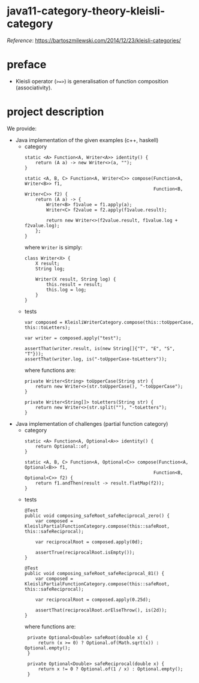 # java11-category-theory-kleisli-category

_Reference_: https://bartoszmilewski.com/2014/12/23/kleisli-categories/

# preface
* Kleisli operator (`>=>`) is generalisation of function 
composition (associativity).

# project description
We provide:
* Java implementation of the given examples (c++, haskell)
    * category
        ```
        static <A> Function<A, Writer<A>> identity() {
            return (A a) -> new Writer<>(a, "");
        }
        
        static <A, B, C> Function<A, Writer<C>> compose(Function<A, Writer<B>> f1,
                                                        Function<B, Writer<C>> f2) {
            return (A a) -> {
                Writer<B> f1value = f1.apply(a);
                Writer<C> f2value = f2.apply(f1value.result);
        
                return new Writer<>(f2value.result, f1value.log + f2value.log);
            };
        }
        ```
        where `Writer` is simply:
        ```
        class Writer<X> {
            X result;
            String log;
        
            Writer(X result, String log) {
                this.result = result;
                this.log = log;
            }
        }
        ```
    * tests
        ```
        var composed = KleisliWriterCategory.compose(this::toUpperCase, this::toLetters);
        
        var writer = composed.apply("test");
        
        assertThat(writer.result, is(new String[]{"T", "E", "S", "T"}));
        assertThat(writer.log, is("-toUpperCase-toLetters"));
        ```
        where functions are:
        ```
        private Writer<String> toUpperCase(String str) {
            return new Writer<>(str.toUpperCase(), "-toUpperCase");
        }
        
        private Writer<String[]> toLetters(String str) {
            return new Writer<>(str.split(""), "-toLetters");
        }
        ```
* Java implementation of challenges (partial function category)
    * category
        ```
        static <A> Function<A, Optional<A>> identity() {
            return Optional::of;
        }
        
        static <A, B, C> Function<A, Optional<C>> compose(Function<A, Optional<B>> f1,
                                                        Function<B, Optional<C>> f2) {
            return f1.andThen(result -> result.flatMap(f2));
        }
        ```
    * tests
        ```
        @Test
        public void composing_safeRoot_safeReciprocal_zero() {
            var composed = KleisliPartialFunctionCategory.compose(this::safeRoot, this::safeReciprocal);
        
            var reciprocalRoot = composed.apply(0d);
        
            assertTrue(reciprocalRoot.isEmpty());
        }
        
        @Test
        public void composing_safeRoot_safeReciprocal_81() {
            var composed = KleisliPartialFunctionCategory.compose(this::safeRoot, this::safeReciprocal);
        
            var reciprocalRoot = composed.apply(0.25d);
        
            assertThat(reciprocalRoot.orElseThrow(), is(2d));
        }
        ```
        where functions are:
        ```
         private Optional<Double> safeRoot(double x) {
             return (x >= 0) ? Optional.of(Math.sqrt(x)) : Optional.empty();
         }
        
         private Optional<Double> safeReciprocal(double x) {
             return x != 0 ? Optional.of(1 / x) : Optional.empty();
         }
        ```